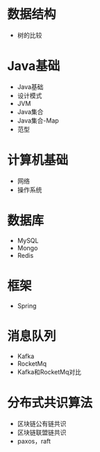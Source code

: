 # 数据结构
  * 树的比较
  
# Java基础
  * Java基础
  * 设计模式
  * JVM
  * Java集合
  * Java集合-Map
  * 范型
 
# 计算机基础
  * 网络
  * 操作系统
  
# 数据库
  * MySQL
  * Mongo
  * Redis
  
# 框架
  * Spring
  
# 消息队列
  * Kafka
  * RocketMq
  * Kafka和RocketMq对比
 
# 分布式共识算法
  * 区块链公有链共识
  * 区块链联盟链共识
  * paxos，raft
  
  

